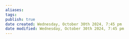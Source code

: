 ```yaml
---
aliases: 
tags: 
publish: true
date created: Wednesday, October 30th 2024, 7:45 pm
date modified: Wednesday, October 30th 2024, 7:45 pm
---
```

